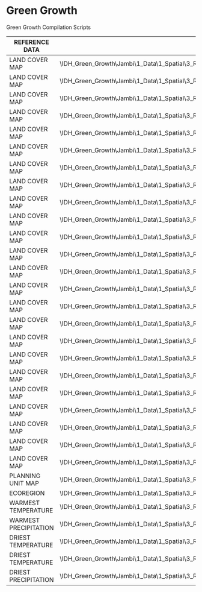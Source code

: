 # Green Growth
Green Growth Compilation Scripts

| REFERENCE DATA  | PATH FILE | VARIABLE NAME  |
| ------------- | ------------- | ------------- |
| LAND COVER MAP  | \\IDH_Green_Growth\\Jambi\\1_Data\\1_Spatial\\3_Result\\2_Raster\\Landcover\\lc_jb_v4_nodata\\lc1990_v4_nodata.tif  | `landuse[n]` |
| LAND COVER MAP  | \\IDH_Green_Growth\\Jambi\\1_Data\\1_Spatial\\3_Result\\2_Raster\\Landcover\\lc_jb_v4_nodata\\lc2000_v4_nodata.tif  | `landuse[n]` |
| LAND COVER MAP  | \\IDH_Green_Growth\\Jambi\\1_Data\\1_Spatial\\3_Result\\2_Raster\\Landcover\\lc_jb_v4_nodata\\lc2005_v4_nodata.tif  | `landuse[n]` |
| LAND COVER MAP  | \\IDH_Green_Growth\\Jambi\\1_Data\\1_Spatial\\3_Result\\2_Raster\\Landcover\\lc_jb_v4_nodata\\lc2010_v4_nodata.tif  | `landuse[n]` |
| LAND COVER MAP  | \\IDH_Green_Growth\\Jambi\\1_Data\\1_Spatial\\3_Result\\2_Raster\\Landcover\\lc_jb_v4_nodata\\lc2014_v4_nodata.tif  | `landuse[n]` |
| LAND COVER MAP  | \\IDH_Green_Growth\\Jambi\\1_Data\\1_Spatial\\3_Result\\2_Raster\\Landcover\\lc_jb_v4_nodata\\lc2014_v4_nodata.tif  | `landuse[n]` |
| LAND COVER MAP  | \\IDH_Green_Growth\\Jambi\\1_Data\\1_Spatial\\3_Result\\2_Raster\\Landcover\\lc_Jan19_ver\\lc_bauH_2021.tif  | `landuse[n]` |
| LAND COVER MAP  | \\IDH_Green_Growth\\Jambi\\1_Data\\1_Spatial\\3_Result\\2_Raster\\Landcover\\lc_Jan19_ver\\lc_bauH_2024.tif  | `landuse[n]` |
| LAND COVER MAP  | \\IDH_Green_Growth\\Jambi\\1_Data\\1_Spatial\\3_Result\\2_Raster\\Landcover\\lc_Jan19_ver\\lc_bauH_2027.tif  | `landuse[n]` |
| LAND COVER MAP  | \\IDH_Green_Growth\\Jambi\\1_Data\\1_Spatial\\3_Result\\2_Raster\\Landcover\\lc_Jan19_ver\\lc_bauH_2030.tif  | `landuse[n]` |
| LAND COVER MAP  | \\IDH_Green_Growth\\Jambi\\1_Data\\1_Spatial\\3_Result\\2_Raster\\Landcover\\lc_Jan19_ver\\lc_bauH_2033.tif  | `landuse[n]` |
| LAND COVER MAP  | \\IDH_Green_Growth\\Jambi\\1_Data\\1_Spatial\\3_Result\\2_Raster\\Landcover\\lc_Jan19_ver\\lc_bauH_2036.tif  | `landuse[n]` |
| LAND COVER MAP  | \\IDH_Green_Growth\\Jambi\\1_Data\\1_Spatial\\3_Result\\2_Raster\\Landcover\\lc_Jan19_ver\\lc_bauH_2039.tif  | `landuse[n]` |
| LAND COVER MAP  | \\IDH_Green_Growth\\Jambi\\1_Data\\1_Spatial\\3_Result\\2_Raster\\Landcover\\lc_Jan19_ver\\lc_bauH_2042.tif  | `landuse[n]` |
| LAND COVER MAP  | \\IDH_Green_Growth\\Jambi\\1_Data\\1_Spatial\\3_Result\\2_Raster\\Landcover\\lc_Jan19_ver\\lc_bauH_2045.tif  | `landuse[n]` |
| LAND COVER MAP  | \\IDH_Green_Growth\\Jambi\\1_Data\\1_Spatial\\3_Result\\2_Raster\\Landcover\\lc_Jan19_ver\\lc_GG_2021.tif  | `landuse[n]` |
| LAND COVER MAP  | \\IDH_Green_Growth\\Jambi\\1_Data\\1_Spatial\\3_Result\\2_Raster\\Landcover\\lc_Jan19_ver\\lc_GG_2024.tif  | `landuse[n]` |
| LAND COVER MAP  | \\IDH_Green_Growth\\Jambi\\1_Data\\1_Spatial\\3_Result\\2_Raster\\Landcover\\lc_Jan19_ver\\lc_GG_2027.tif  | `landuse[n]` |
| LAND COVER MAP  | \\IDH_Green_Growth\\Jambi\\1_Data\\1_Spatial\\3_Result\\2_Raster\\Landcover\\lc_Jan19_ver\\lc_GG_2030.tif  | `landuse[n]` |
| LAND COVER MAP  | \\IDH_Green_Growth\\Jambi\\1_Data\\1_Spatial\\3_Result\\2_Raster\\Landcover\\lc_Jan19_ver\\lc_GG_2033.tif  | `landuse[n]` |
| LAND COVER MAP  | \\IDH_Green_Growth\\Jambi\\1_Data\\1_Spatial\\3_Result\\2_Raster\\Landcover\\lc_Jan19_ver\\lc_GG_2036.tif  | `landuse[n]` |
| LAND COVER MAP  | \\IDH_Green_Growth\\Jambi\\1_Data\\1_Spatial\\3_Result\\2_Raster\\Landcover\\lc_Jan19_ver\\lc_GG_2039.tif  | `landuse[n]` |
| LAND COVER MAP  | \\IDH_Green_Growth\\Jambi\\1_Data\\1_Spatial\\3_Result\\2_Raster\\Landcover\\lc_Jan19_ver\\lc_GG_2042.tif  | `landuse[n]` |
| LAND COVER MAP  | \\IDH_Green_Growth\\Jambi\\1_Data\\1_Spatial\\3_Result\\2_Raster\\Landcover\\lc_Jan19_ver\\lc_GG_2045.tif  | `landuse[n]` |
| PLANNING UNIT MAP  | \\IDH_Green_Growth\\Jambi\\1_Data\\1_Spatial\\3_Result\\2_Raster\\Landcover\\lc_jb_v4_nodata\\plan_unit_jambi_final.tif  | `zone` |
| ECOREGION  | \\IDH_Green_Growth\\Jambi\\1_Data\\1_Spatial\\3_Result\\2_Raster\\Fire_modeling\\Fire_BAU_Jambi\\Maxent_model\\Sum_eco.tif | `landuse[n]` |
| WARMEST TEMPERATURE | \\IDH_Green_Growth\\Jambi\\1_Data\\1_Spatial\\3_Result\\2_Raster\\Fire_modeling\\Fire_BAU_Jambi\\Maxent_model\\Sum_temp_warm.tif | `landuse[n]` 
| WARMEST PRECIPITATION | \\IDH_Green_Growth\\Jambi\\1_Data\\1_Spatial\\3_Result\\2_Raster\\Fire_modeling\\Fire_BAU_Jambi\\Maxent_model\\Sum_prec_warm.tif | `landuse[n]` |
| DRIEST TEMPERATURE | \\IDH_Green_Growth\\Jambi\\1_Data\\1_Spatial\\3_Result\\2_Raster\\Fire_modeling\\Fire_BAU_Jambi\\Maxent_model\\Sum_temp_dry.tif | `landuse[n]` |
| DRIEST TEMPERATURE | \\IDH_Green_Growth\\Jambi\\1_Data\\1_Spatial\\3_Result\\2_Raster\\Fire_modeling\\Fire_BAU_Jambi\\Maxent_model\\Sum_temp_dry.tif | `landuse[n]` |
| DRIEST PRECIPITATION | \\IDH_Green_Growth\\Jambi\\1_Data\\1_Spatial\\3_Result\\2_Raster\\Fire_modeling\\Fire_BAU_Jambi\\Maxent_model\\Sum_prec_dry.tif | `landuse[n]` |